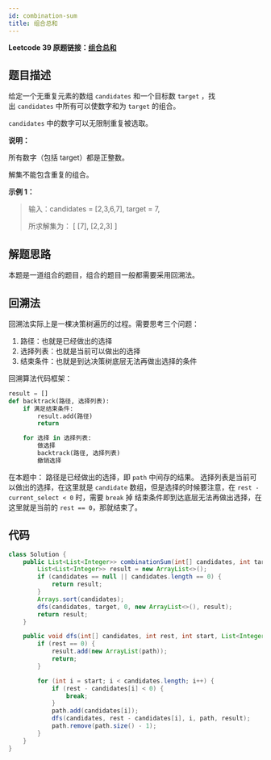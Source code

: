 ```yaml
---
id: combination-sum
title: 组合总和
---
```

**Leetcode 39 原题链接：[组合总和](https://leetcode-cn.com/problems/combination-sum/)**

## 题目描述
给定一个无重复元素的数组 `candidates` 和一个目标数 `target` ，找出 `candidates` 中所有可以使数字和为 `target` 的组合。

`candidates` 中的数字可以无限制重复被选取。

**说明：**

所有数字（包括 target）都是正整数。

解集不能包含重复的组合。 

**示例 1：**

> 输入：candidates = [2,3,6,7], target = 7,
>
> 所求解集为：
> [
>   [7],
>   [2,2,3]
> ]

## 解题思路
本题是一道组合的题目，组合的题目一般都需要采用回溯法。

## 回溯法
回溯法实际上是一棵决策树遍历的过程。需要思考三个问题：
1. 路径：也就是已经做出的选择
2. 选择列表：也就是当前可以做出的选择
3. 结束条件：也就是到达决策树底层无法再做出选择的条件

回溯算法代码框架：
```python
result = []
def backtrack(路径, 选择列表):
    if 满足结束条件:
        result.add(路径)
        return

    for 选择 in 选择列表:
        做选择
        backtrack(路径, 选择列表)
        撤销选择
```

在本题中：
路径是已经做出的选择，即 `path` 中间存的结果。
选择列表是当前可以做出的选择，在这里就是 `candidate` 数组，但是选择的时候要注意，在 `rest - current_select < 0` 时，需要 `break` 掉
结束条件即到达底层无法再做出选择，在这里就是当前的 `rest == 0`，那就结束了。

## 代码
```java
class Solution {
    public List<List<Integer>> combinationSum(int[] candidates, int target) {
        List<List<Integer>> result = new ArrayList<>();
        if (candidates == null || candidates.length == 0) {
            return result;
        }
        Arrays.sort(candidates);
        dfs(candidates, target, 0, new ArrayList<>(), result);
        return result;
    }

    public void dfs(int[] candidates, int rest, int start, List<Integer> path, List<List<Integer>> result) {
        if (rest == 0) {
            result.add(new ArrayList(path));
            return;
        }

        for (int i = start; i < candidates.length; i++) {
            if (rest - candidates[i] < 0) {
                break;
            }
            path.add(candidates[i]);
            dfs(candidates, rest - candidates[i], i, path, result);
            path.remove(path.size() - 1);
        }
    }
}
```
